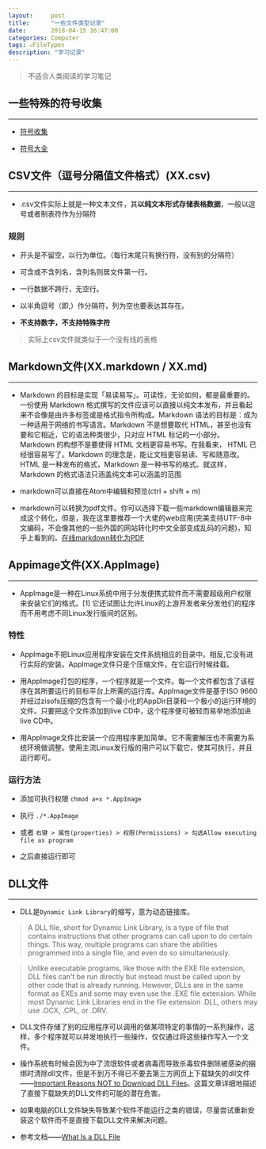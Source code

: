 ```yaml
---
layout:     post
title:      "一些文件类型记录"
date:       2018-04-15 16:47:00
categories: Computer
tags: ๑FileTypes
description: "学习记录"
---
```

> 不适合人类阅读的学习笔记  

## 一些特殊的符号收集
---

- [符号收集](https://blog.csdn.net/rhinemetal/article/details/6887172)

- [符号大全](http://www.fuhao123.com/fuhao/1.shtml)

## CSV文件（逗号分隔值文件格式）(XX.csv)
---

- .csv文件实际上就是一种文本文件，其**以纯文本形式存储表格数据**，一般以逗号或者制表符作为分隔符

### 规则
- 开头是不留空，以行为单位。（每行末尾只有换行符，没有别的分隔符）

- 可含或不含列名，含列名则居文件第一行。

- 一行数据不跨行，无空行。

- 以半角逗号（即,）作分隔符，列为空也要表达其存在。

- **不支持数字，不支持特殊字符**

> 实际上csv文件就类似于一个没有线的表格

## Markdown文件(XX.markdown / XX.md)
---
- Markdown 的目标是实现「易读易写」。可读性，无论如何，都是最重要的。一份使用 Markdown 格式撰写的文件应该可以直接以纯文本发布，并且看起来不会像是由许多标签或是格式指令所构成。Markdown 语法的目标是：成为一种适用于网络的书写语言。Markdown 不是想要取代 HTML，甚至也没有要和它相近，它的语法种类很少，只对应 HTML 标记的一小部分。Markdown 的构想不是要使得 HTML 文档更容易书写。在我看来， HTML 已经很容易写了。Markdown 的理念是，能让文档更容易读、写和随意改。HTML 是一种发布的格式，Markdown 是一种书写的格式。就这样，Markdown 的格式语法只涵盖纯文本可以涵盖的范围

- markdown可以直接在Atom中编辑和预览(ctrl + shift + m)

- markdown可以转换为pdf文件。你可以选择下载一些markdown编辑器来完成这个转化，但是，我在这里要推荐一个大佬的web应用(完美支持UTF-8中文编码，不会像其他的一些外国的网站转化时中文全部变成乱码的问题)，知乎上看到的。[在线markdown转化为PDF](http://www.mdtr2pdf.com/index_en.html)


## Appimage文件(XX.AppImage)
---

- AppImage是一种在Linux系统中用于分发便携式软件而不需要超级用户权限来安装它们的格式。[1] 它还试图让允许Linux的上游开发者来分发他们的程序而不用考虑不同Linux发行版间的区别。

### 特性
- AppImage不把Linux应用程序安装在文件系统相应的目录中。相反,它没有进行实际的安装。AppImage文件只是个压缩文件，在它运行时候挂载。

- 用AppImage打包的程序，一个程序就是一个文件。每一个文件都包含了该程序在其所要运行的目标平台上所需的运行库。AppImage文件是基于ISO 9660并经过zisofs压缩的包含有一个最小化的AppDir目录和一个极小的运行环境的文件。只要把这个文件添加到live CD中，这个程序便可被轻而易举地添加进live CD中。

- 用AppImage文件比安装一个应用程序更加简单。它不需要解压也不需要为系统环境做调整。使用主流Linux发行版的用户可以下载它，使其可执行，并且运行即可。

### 运行方法

- 添加可执行权限 `chmod a+x *.AppImage`

- 执行 `./*.AppImage`

- 或者 `右键 > 属性(properties) > 权限(Permissions) > 勾选Allow executing file as program`

- 之后直接运行即可

## DLL文件
---

- DLL是`Dynamic Link Library`的缩写，意为动态链接库。

>A DLL file, short for Dynamic Link Library, is a type of file that contains instructions that other programs can call upon to do certain things. This way, multiple programs can share the abilities programmed into a single file, and even do so simultaneously.

>Unlike executable programs, like those with the EXE file extension, DLL files can't be run directly but instead must be called upon by other code that is already running. However, DLLs are in the same format as EXEs and some may even use the .EXE file extension. While most Dynamic Link Libraries end in the file extension .DLL, others may use .OCX, .CPL, or .DRV.

- DLL文件存储了别的应用程序可以调用的做某项特定的事情的一系列操作，这样，多个程序就可以并发地执行一些操作，仅仅通过将这些操作写入一个文件。

- 操作系统有时候会因为中了流氓软件或者病毒而导致杀毒软件删除被感染的捆绑时清除dll文件，但是不到万不得已不要去第三方网页上下载缺失的dll文件——[Important Reasons NOT to Download DLL Files](https://www.lifewire.com/important-reasons-not-to-download-dll-files-2624455)。这篇文章详细地描述了直接下载缺失的DLL文件的可能的潜在危害。

- 如果电脑的DLL文件缺失导致某个软件不能运行之类的错误，尽量尝试重新安装这个软件而不是直接下载DLL文件来解决问题。

- 参考文档——[What Is a DLL File](https://www.lifewire.com/what-is-a-dll-file-2625852)
